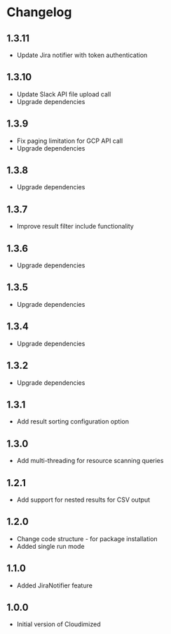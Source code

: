 # Changelog

## 1.3.11

* Update Jira notifier with token authentication

## 1.3.10

* Update Slack API file upload call
* Upgrade dependencies

## 1.3.9

* Fix paging limitation for GCP API call
* Upgrade dependencies

## 1.3.8

* Upgrade dependencies

## 1.3.7

* Improve result filter include functionality

## 1.3.6

* Upgrade dependencies

## 1.3.5

* Upgrade dependencies

## 1.3.4

* Upgrade dependencies

## 1.3.2

* Upgrade dependencies

## 1.3.1

* Add result sorting configuration option

## 1.3.0

* Add multi-threading for resource scanning queries

## 1.2.1

* Add support for nested results for CSV output 

## 1.2.0

* Change code structure - for package installation
* Added single run mode

## 1.1.0

* Added JiraNotifier feature

## 1.0.0

* Initial version of Cloudimized
